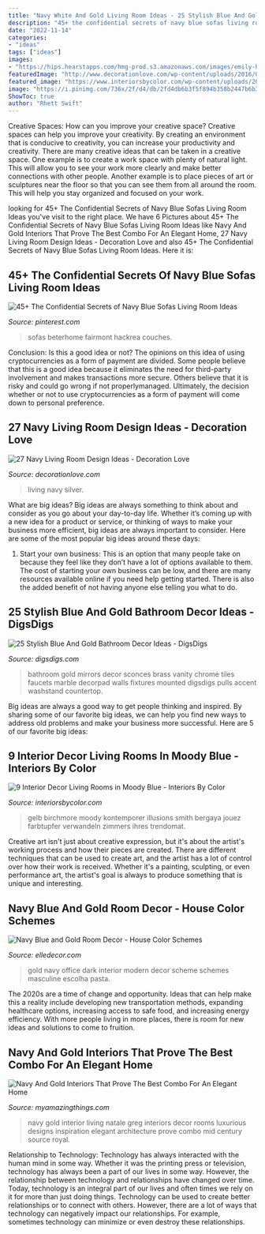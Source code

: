 ```yaml
---
title: "Navy White And Gold Living Room Ideas - 25 Stylish Blue And Gold Bathroom Decor Ideas"
description: "45+ the confidential secrets of navy blue sofas living room ideas"
date: "2022-11-14"
categories:
- "ideas"
tags: ["ideas"]
images:
- "https://hips.hearstapps.com/hmg-prod.s3.amazonaws.com/images/emily-henderson-home-office-dark-modern-masculine-2-1495654077.jpg?crop=1.00xw:0.363xh;0,0.277xh&amp;resize=1200:*"
featuredImage: "http://www.decorationlove.com/wp-content/uploads/2016/09/Navy-Blue-and-Silver-Living-Room.jpg"
featured_image: "https://www.interiorsbycolor.com/wp-content/uploads/2016/10/blue-and-mustard-living-room.jpg"
image: "https://i.pinimg.com/736x/2f/d4/db/2fd4db6b3f5f894b358b2447b6b34c54.jpg"
ShowToc: true
author: "Rhett Swift"
---
```



Creative Spaces: How can you improve your creative space?
Creative spaces can help you improve your creativity. By creating an environment that is conducive to creativity, you can increase your productivity and creativity. There are many creative ideas that can be taken in a creative space. One example is to create a work space with plenty of natural light. This will allow you to see your work more clearly and make better connections with other people. Another example is to place pieces of art or sculptures near the floor so that you can see them from all around the room. This will help you stay organized and focused on your work.

	

		
looking for 45+ The Confidential Secrets of Navy Blue Sofas Living Room Ideas you've visit to the right place. We have 6 Pictures about 45+ The Confidential Secrets of Navy Blue Sofas Living Room Ideas like Navy And Gold Interiors That Prove The Best Combo For An Elegant Home, 27 Navy Living Room Design Ideas - Decoration Love and also 45+ The Confidential Secrets of Navy Blue Sofas Living Room Ideas. Here it is:
		
    
## 45+ The Confidential Secrets Of Navy Blue Sofas Living Room Ideas

<img loading=lazy src="https://i.pinimg.com/736x/2f/d4/db/2fd4db6b3f5f894b358b2447b6b34c54.jpg" onerror="this.onerror=null;this.src='https://tse3.mm.bing.net/th?id=OIP.JZzfZI5sLcgFYomEiVJY4QHaHa&amp;pid=15.1';" alt="45+ The Confidential Secrets of Navy Blue Sofas Living Room Ideas">

_Source: pinterest.com_

>sofas beterhome fairmont hackrea couches. 

	

Conclusion: Is this a good idea or not?
The opinions on this idea of using cryptocurrencies as a form of payment are divided. Some people believe that this is a good idea because it eliminates the need for third-party involvement and makes transactions more secure. Others believe that it is risky and could go wrong if not properlymanaged. Ultimately, the decision whether or not to use cryptocurrencies as a form of payment will come down to personal preference.

    
## 27 Navy Living Room Design Ideas - Decoration Love

<img loading=lazy src="http://www.decorationlove.com/wp-content/uploads/2016/09/Navy-Blue-and-Silver-Living-Room.jpg" onerror="this.onerror=null;this.src='https://tse1.mm.bing.net/th?id=OIP.QJE_7JLGRIHV-C3b2BGUCwHaKy&amp;pid=15.1';" alt="27 Navy Living Room Design Ideas - Decoration Love">

_Source: decorationlove.com_

>living navy silver. 

	

What are big ideas?
Big ideas are always something to think about and consider as you go about your day-to-day life. Whether it’s coming up with a new idea for a product or service, or thinking of ways to make your business more efficient, big ideas are always important to consider. Here are some of the most popular big ideas around these days:
1. Start your own business: This is an option that many people take on because they feel like they don’t have a lot of options available to them. The cost of starting your own business can be low, and there are many resources available online if you need help getting started. There is also the added benefit of not having anyone else telling you what to do.


    
## 25 Stylish Blue And Gold Bathroom Decor Ideas - DigsDigs

<img loading=lazy src="https://www.digsdigs.com/photos/2020/04/a-moody-bathroom-with-midnight-blue-walls-gold-frame-mirrors-gold-sconces-and-other-touches-for-more-chic.jpg" onerror="this.onerror=null;this.src='https://tse1.mm.bing.net/th?id=OIP.9tgh28mQfHJl6cPBSs7udwHaLH&amp;pid=15.1';" alt="25 Stylish Blue And Gold Bathroom Decor Ideas - DigsDigs">

_Source: digsdigs.com_

>bathroom gold mirrors decor sconces brass vanity chrome tiles faucets marble decorpad walls fixtures mounted digsdigs pulls accent washstand countertop. 

	

Big ideas are always a good way to get people thinking and inspired. By sharing some of our favorite big ideas, we can help you find new ways to address old problems and make your business more successful. Here are 5 of our favorite big ideas: 

    
## 9 Interior Decor Living Rooms In Moody Blue - Interiors By Color

<img loading=lazy src="https://www.interiorsbycolor.com/wp-content/uploads/2016/10/blue-and-mustard-living-room.jpg" onerror="this.onerror=null;this.src='https://tse3.mm.bing.net/th?id=OIP.51Ab_hz82oF2KOIEp9_uUQAAAA&amp;pid=15.1';" alt="9 Interior Decor Living Rooms in Moody Blue - Interiors By Color">

_Source: interiorsbycolor.com_

>gelb birchmore moody kontemporer illusions smith bergaya jouez farbtupfer verwandeln zimmers ihres trendomat. 

	

Creative art isn't just about creative expression, but it's about the artist's working process and how their pieces are created. There are different techniques that can be used to create art, and the artist has a lot of control over how their work is received. Whether it's a painting, sculpting, or even performance art, the artist's goal is always to produce something that is unique and interesting.

    
## Navy Blue And Gold Room Decor - House Color Schemes

<img loading=lazy src="https://hips.hearstapps.com/hmg-prod.s3.amazonaws.com/images/emily-henderson-home-office-dark-modern-masculine-2-1495654077.jpg?crop=1.00xw:0.363xh;0,0.277xh&amp;resize=1200:*" onerror="this.onerror=null;this.src='https://tse1.mm.bing.net/th?id=OIP.Q0ZkSa8DVmYgPa3j_zd8ZQHaDu&amp;pid=15.1';" alt="Navy Blue and Gold Room Decor - House Color Schemes">

_Source: elledecor.com_

>gold navy office dark interior modern decor scheme schemes masculine escolha pasta. 

	

The 2020s are a time of change and opportunity. Ideas that can help make this a reality include developing new transportation methods, expanding healthcare options, increasing access to safe food, and increasing energy efficiency. With more people living in more places, there is room for new ideas and solutions to come to fruition.

    
## Navy And Gold Interiors That Prove The Best Combo For An Elegant Home

<img loading=lazy src="http://myamazingthings.com/wp-content/uploads/2017/10/navy-gold-interior-12-.jpg" onerror="this.onerror=null;this.src='https://tse4.mm.bing.net/th?id=OIP.00QOHlg7Vb_FuM_HIr57eQHaJ3&amp;pid=15.1';" alt="Navy And Gold Interiors That Prove The Best Combo For An Elegant Home">

_Source: myamazingthings.com_

>navy gold interior living natale greg interiors decor rooms luxurious designs inspiration elegant architecture prove combo mid century source royal. 

	

Relationship to Technology:
Technology has always interacted with the human mind in some way. Whether it was the printing press or television, technology has always been a part of our lives in some way. However, the relationship between technology and relationships have changed over time. 
Today, technology is an integral part of our lives and often times we rely on it for more than just doing things. Technology can be used to create better relationships or to connect with others. However, there are a lot of ways that technology can negatively impact our relationships. For example, sometimes technology can minimize or even destroy these relationships.

